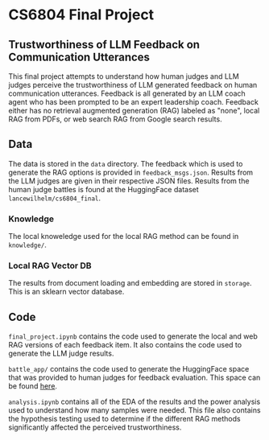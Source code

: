 # CS6804 Final Project

## Trustworthiness of LLM Feedback on Communication Utterances

This final project attempts to understand how human judges and LLM judges perceive the trustworthiness of LLM generated feedback on human communication utterances. Feedback is all generated by an LLM coach agent who has been prompted to be an expert leadership coach. Feedback either has no retrieval augmented generation (RAG) labeled as "none", local RAG from PDFs, or web search RAG from Google search results.

## Data

The data is stored in the `data` directory. The feedback which is used to generate the RAG options is provided in `feedback_msgs.json`. Results from the LLM judges are given in their respective JSON files. Results from the human judge battles is found at the HuggingFace dataset `lancewilhelm/cs6804_final`. 

### Knowledge

The local knoweledge used for the local RAG method can be found in `knowledge/`.

### Local RAG Vector DB

The results from document loading and embedding are stored in `storage`. This is an sklearn vector database. 

## Code

`final_project.ipynb` contains the code used to generate the local and web RAG versions of each feedback item. It also contains the code used to generate the LLM judge results.

`battle_app/` contains the code used to generate the HuggingFace space that was provided to human judges for feedback evaluation. This space can be found [here](https://huggingface.co/spaces/lancewilhelm/cs6804_final_battle).

`analysis.ipynb` contains all of the EDA of the results and the power analysis used to understand how many samples were needed. This file also contains the hypothesis testing used to determine if the different RAG methods significantly affected the perceived trustworthiness.